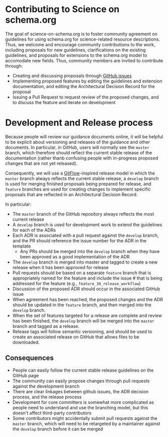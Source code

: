 # Contributing to Science on schema.org

The goal of science-on-schema.org is to foster community agreement on guidelines for using schema.org for science-related resource descriptions. Thus, we welcome and encourage community contributions to the work, including proposals for new guidelines, clarifications on the existing guidelines, and proposals for extensions to the schema.org model to accomodate new fields.  Thus, community members are invited to contribute through:

- Creating and discussing proposals through [GitHub issues](https://github.com/ESIPFed/science-on-schema.org/issues)
- Implementing proposed features by editing the guidelines and extension documentation, and editing the Architectural Decision Record for the proposal
- Issuing a Pull Request to request review of the proposed changes, and to discuss the feature and iterate on development

# Development and Release process
Because people will review our guidance documents online, it will be helpful to be explicit about versioning and releases of the guidance and other documents.  In particular, in GitHub, users will normally see the `master` branch, which therefore should reflect the current stable release of the documentation (rather thanb confusing people with in-progress proposed changes that are not yet released).

Consequently, we will use a [GitFlow](https://nvie.com/posts/a-successful-git-branching-model/)-inspired release model in which the `master` branch always reflects the current stable release, a `develop` branch is used for merging finished proposals being prepared for release, and `feature` branches are used for creating changes to implement specific proposals that are reflected in an Architectural Decision Record. 

In particular: 

- The `master` branch of the GitHub repository always reflects the most current release
- A `develop` branch is used for development work to extend the guidelines for each of the ADRs
- Each ADR is associated with a pull request against the `develop` branch, and the PR should reference the issue number for the ADR in the template
    - Any PRs should be merged into the `develop` branch when they have been approved as a good implementation of the ADR
- The `develop` branch is merged into master and tagged to create a new release when it has been approved for release
- Pull requests should be based on a separate `feature` branch that is appropriately named for the feature and include the issue # that is being addressed for the feature (e.g., `feature_30_release_workflow`)
- Discussion of the proposed ADR should occur in the associated GitHub issue
- When agreement has been reached, the proposed changes and the ADR should be updated in the `feature` branch, and then merged into the `develop` branch.
- When the set of features targeted for a release are complete and review has been finished, the `develop` branch will be merged into the `master` branch and tagged as a release.
- Release tags will follow semantic versioning, and should be used to create an associated release on GitHub that allows files to be downloaded.

## Consequences ##

- People can easily follow the current stable release guidelines on the GitHub page
- The community can easily propose changes through pull requests against the development branch
- There are clear linkages between github issues, the ADR decision process, and the release process
- Development for core committers is somewhat more complicated as people need to understand and use the branching model, but this doesn't affect third-party contributors
- Some contributors might accidentally submit pull requests against the `master` branch, which will need to be retargeted by a maintainer against the `develop` branch before it can be merged
